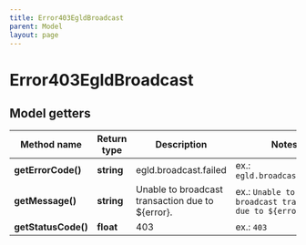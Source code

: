 ```yaml
---
title: Error403EgldBroadcast
parent: Model
layout: page
---
```


# Error403EgldBroadcast

## Model getters

Method name | Return type | Description | Notes
------------ | ------------- | ------------- | -------------
**getErrorCode()** | **string** | egld.broadcast.failed | ex.: `egld.broadcast.failed`
**getMessage()** | **string** | Unable to broadcast transaction due to ${error}. | ex.: `Unable to broadcast transaction due to ${error}.`
**getStatusCode()** | **float** | 403 | ex.: `403`

